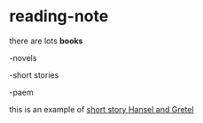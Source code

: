 # reading-note


there are lots **books**

-novels

-short stories

-paem

this is an example of [short story Hansel and Gretel](https://www.dltk-teach.com/fairy-tales/hansel-and-gretel/story.htm)
